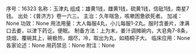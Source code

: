 序号：16323
名称：玉津丸
组成：雄黄1钱，雌黄1钱，硫黄1钱，信砒1钱，南星7钱。
出处：《普济方》卷一六三。
主治：久年喘急，咳嗽困惫欲死者。
加减：None
功效：None
用法用量：大人每服4丸，小儿每服1-2丸。服时含姜片，津满口去姜，以津下药讫，便眠。
制备方法：上为末，姜汁调摊碗内，大皂角7-8条，烧烟，覆碗其上，碗极热，烟尽，冷，取出为丸，如梧桐子大。
临床应用：None
各家论述：None
用药禁忌：None
附注：None
